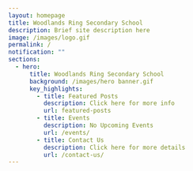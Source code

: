 ```yaml
---
layout: homepage
title: Woodlands Ring Secondary School
description: Brief site description here
image: /images/logo.gif
permalink: /
notification: ""
sections:
  - hero:
      title: Woodlands Ring Secondary School
      background: /images/hero banner.gif
      key_highlights:
        - title: Featured Posts
          description: Click here for more info
          url: featured-posts
        - title: Events
          description: No Upcoming Events
          url: /events/
        - title: Contact Us
          description: Click here for more details
          url: /contact-us/
---
```

